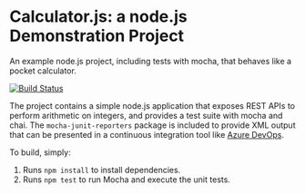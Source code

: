 Calculator.js: a node.js Demonstration Project
==============================================
An example node.js project, including tests with mocha, that behaves like
a pocket calculator.

[![Build Status](https://dev.azure.com/pedroparo0900/Integrating%20External%20Source%20Control%20with%20Azure%20Pipelines/_apis/build/status/pparo.calculator?branchName=master)](https://dev.azure.com/pedroparo0900/Integrating%20External%20Source%20Control%20with%20Azure%20Pipelines/_build/latest?definitionId=5&branchName=master)

The project contains a simple node.js application that exposes REST APIs
to perform arithmetic on integers, and provides a test suite with mocha
and chai.  The `mocha-junit-reporters` package is included to provide XML
output that can be presented in a continuous integration tool like
[Azure DevOps](https://azure.com/devops).

To build, simply:

1. Runs `npm install` to install dependencies.
2. Runs `npm test` to run Mocha and execute the unit tests.

